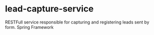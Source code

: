 # lead-capture-service
RESTFull service responsible for capturing and registering leads sent by form.
Spring Framework
